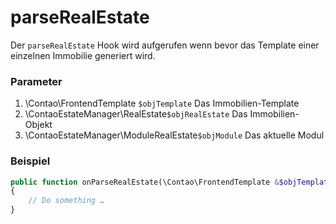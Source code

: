 # parseRealEstate

Der `parseRealEstate` Hook wird aufgerufen wenn bevor das Template einer einzelnen Immobilie generiert wird.

### Parameter

1. \Contao\FrontendTemplate `$objTemplate` Das Immobilien-Template 
2. \ContaoEstateManager\RealEstate`$objRealEstate` Das Immobilien-Objekt 
3. \ContaoEstateManager\ModuleRealEstate`$objModule` Das aktuelle Modul

### Beispiel

```php
public function onParseRealEstate(\Contao\FrontendTemplate &$objTemplate, \ContaoEstateManager\RealEstate $objRealEstate, \ContaoEstateManager\ModuleRealEstate $objModule): void
{
    // Do something …
}
```

